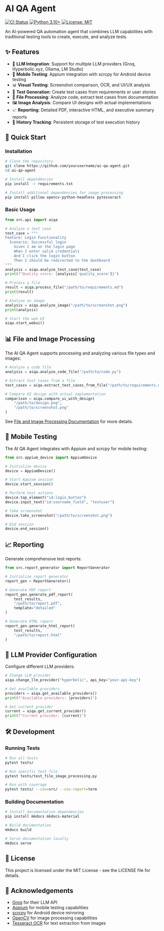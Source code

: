 # AI QA Agent

[![CI Status](https://github.com/norchcode/ai-qa-agent/workflows/AI%20QA%20Agent%20CI/badge.svg)](https://github.com/norchcode/ai-qa-agent/actions)
[![Python 3.10+](https://img.shields.io/badge/python-3.10+-blue.svg)](https://www.python.org/downloads/)
[![License: MIT](https://img.shields.io/badge/License-MIT-yellow.svg)](https://opensource.org/licenses/MIT)

An AI-powered QA automation agent that combines LLM capabilities with traditional testing tools to create, execute, and analyze tests.

## ✨ Features

- 🧠 **LLM Integration**: Support for multiple LLM providers (Groq, Hyperbolic.xyz, Ollama, LM Studio)
- 📱 **Mobile Testing**: Appium integration with scrcpy for Android device testing
- 📊 **Visual Testing**: Screenshot comparison, OCR, and UI/UX analysis
- 📝 **Test Generation**: Create test cases from requirements or user stories
- 📂 **File Processing**: Analyze code, extract test cases from documentation
- 🖼️ **Image Analysis**: Compare UI designs with actual implementations
- 📈 **Reporting**: Detailed PDF, interactive HTML, and executive summary reports
- 🔄 **History Tracking**: Persistent storage of test execution history

## 🚀 Quick Start

### Installation

```bash
# Clone the repository
git clone https://github.com/yourusername/ai-qa-agent.git
cd ai-qa-agent

# Install dependencies
pip install -r requirements.txt

# Install additional dependencies for image processing
pip install pillow opencv-python-headless pytesseract
```

### Basic Usage

```python
from src.api import aiqa

# Analyze a test case
test_case = """
Feature: Login Functionality
  Scenario: Successful login
    Given I am on the login page
    When I enter valid credentials
    And I click the login button
    Then I should be redirected to the dashboard
"""
analysis = aiqa.analyze_test_case(test_case)
print(f"Quality score: {analysis['quality_score']}")

# Process a file
result = aiqa.process_file("/path/to/requirements.md")
print(result)

# Analyze an image
analysis = aiqa.analyze_image("/path/to/screenshot.png")
print(analysis)

# Start the web UI
aiqa.start_webui()
```

## 📊 File and Image Processing

The AI QA Agent supports processing and analyzing various file types and images:

```python
# Analyze a code file
analysis = aiqa.analyze_code_file("/path/to/code.py")

# Extract test cases from a file
test_cases = aiqa.extract_test_cases_from_file("/path/to/requirements.md")

# Compare UI design with actual implementation
comparison = aiqa.compare_ui_with_design(
    "/path/to/design.png",
    "/path/to/screenshot.png"
)
```

See [File and Image Processing Documentation](docs/file_image_processing.md) for more details.

## 📱 Mobile Testing

The AI QA Agent integrates with Appium and scrcpy for mobile testing:

```python
from src.appium_device import AppiumDevice

# Initialize device
device = AppiumDevice()

# Start Appium session
device.start_session()

# Perform test actions
device.tap_element("id:login_button")
device.input_text("id:username_field", "testuser")

# Take screenshot
device.take_screenshot("/path/to/screenshot.png")

# End session
device.end_session()
```

## 📈 Reporting

Generate comprehensive test reports:

```python
from src.report_generator import ReportGenerator

# Initialize report generator
report_gen = ReportGenerator()

# Generate PDF report
report_gen.generate_pdf_report(
    test_results,
    "/path/to/report.pdf",
    template="detailed"
)

# Generate HTML report
report_gen.generate_html_report(
    test_results,
    "/path/to/report.html"
)
```

## 🧠 LLM Provider Configuration

Configure different LLM providers:

```python
# Change LLM provider
aiqa.change_llm_provider("hyperbolic", api_key="your-api-key")

# Get available providers
providers = aiqa.get_available_providers()
print(f"Available providers: {providers}")

# Get current provider
current = aiqa.get_current_provider()
print(f"Current provider: {current}")
```

## 🛠️ Development

### Running Tests

```bash
# Run all tests
pytest tests/

# Run specific test file
pytest tests/test_file_image_processing.py

# Run with coverage
pytest tests/ --cov=src/ --cov-report=term
```

### Building Documentation

```bash
# Install documentation dependencies
pip install mkdocs mkdocs-material

# Build documentation
mkdocs build

# Serve documentation locally
mkdocs serve
```

## 📄 License

This project is licensed under the MIT License - see the LICENSE file for details.

## 🙏 Acknowledgements

- [Groq](https://groq.com/) for their LLM API
- [Appium](https://appium.io/) for mobile testing capabilities
- [scrcpy](https://github.com/Genymobile/scrcpy) for Android device mirroring
- [OpenCV](https://opencv.org/) for image processing capabilities
- [Tesseract OCR](https://github.com/tesseract-ocr/tesseract) for text extraction from images
